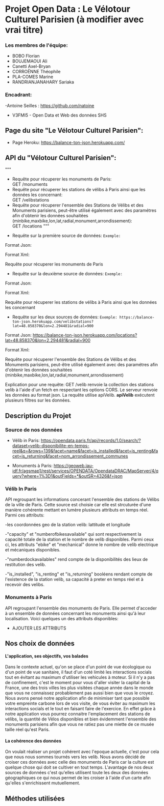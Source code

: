 # Projet Open Data : Le Vélotour Culturel Parisien (à modifier avec vrai titre)


### Les membres de l'équipe:
- BOBO Florian
- BOUJEMAOUI Ali
- Canetti Axel-Bryan
- CORROËNNE Théophile
- PLA-COMES Marine
- RANDRIANJANAHARY Sariaka

### Encadrant:
-Antoine Seilles : https://github.com/natoine
* V3FMI5 - Open Data et Web des données SHS

## Page du site "Le Vélotour Culturel Parisien":

* Page Heroku: https://balance-ton-json.herokuapp.com/

## API du "Vélotour Culturel Parisien":


"""
- Requête pour récuperer les monuments de Paris:  
    GET /monuments
 - Requête pour récuperer les stations de vélibs à Paris ainsi que les données les concernant:  
     GET /velibstations
 - Requête pour récuperer l'ensemble des Stations de Vélibs et des Monuments parisiens, peut-être utilisé également avec des paramétres afin d'obtenir les données souhaitées (minbike,maxbike,lon,lat,radial,monument,arrondissement):  
     GET /locations
 """

* Requête sur la première source de données:
`Exemple: `

Format Json: 

Format Xml:

Requête pour récuperer les monuments de Paris

* Requête sur la deuxième source de données:
`Exemple: `

Format Json: 

Format Xml:

Requête pour récuperer les stations de vélibs à Paris ainsi que les données les concernant

* Requête sur les deux sources de données:
`Exemple: https://balance-ton-json.herokuapp.com/velibstations?lat=48.858370&lon=2.294481&radial=900`

Format Json: https://balance-ton-json.herokuapp.com/locations?lat=48.858370&lon=2.294481&radial=900

Format Xml:

Requête pour récuperer l'ensemble des Stations de Vélibs et des Monuments parisiens, peut-être utilisé également avec des paramétres afin d'obtenir les données souhaitées (minbike,maxbike,lon,lat,radial,monument,arrondissement)

Explication pour une requête: GET /velib renvoie la collection des stations velib à l'aide d'un fetch en respectant les options CORS. Le serveur renvoie les données au format json. La requête utilise apiVelib. __apiVelib__ exécutent plusieurs filtres sur les données.

## Description du Projet

### Source de nos données
* Vélib in Paris: https://opendata.paris.fr/api/records/1.0/search/?dataset=velib-disponibilite-en-temps-reel&q=&rows=139&facet=name&facet=is_installed&facet=is_renting&facet=is_returning&facet=nom_arrondissement_communes

* Monuments à Paris: https://geoweb.iau-idf.fr/agsmap1/rest/services/OPENDATA/OpendataDRAC/MapServer/4/query?where=1%3D1&outFields=*&outSR=4326&f=json

### Vélib In Paris

API regroupant les informations concerant l'ensemble des stations de Vélibs de la ville de Paris. Cette source est choisie car elle est strcuturée d'une manière cohérente mettant en lumère plusieurs attributs en temps réel. Parmi ces attributs: 

-les coordonnées geo de la station velib: lattitude et longitude

-"capacity" et "numberofbikesavailable" qui sont respectivement la capacité totale de la station et le nombre de velib disponibles. Parmi ceux ci, les attributs "ebike" et "mechanical" donne le nombre de velib electrique et mécaniques disponibles. 

-"numberdockavailables" rend compte de la disponibilités des lieux de restitution des velib. 

-"is_installed", "is_renting" et "is_returning" booléens rendant compte de l'existence de la station velib, sa capacité à preter en temps réel et à recevoir des velibs. 

### Monuments à Paris

API regroupant l'ensemble des monuments de Paris. Elle permet d'acceder à un ensemble de données concernant les monuments ainsi qu'à leur localisation. Voici quelques un des attributs disponibles:

- AJOUTER LES ATTRIBUTS

## Nos choix de données

#### L'application, ses objectifs, vos balades

Dans le contexte actuel, qu'on se place d'un point de vue écologique ou d'un point de vue sanitaire, il faut d'un coté limité les interactions socials tout en évitant au maximum d'utiliser les vehicules à moteur. Si il n'y a pas de confinement, c'est le moment pour vous d'aller visiter la capital de la France, une des trois villes les plus visitées chaque année dans le monde que vous ne connaissez probablement pas aussi bien que vous le croyez. Nous avons pensé notre application afin de minimiser tant que possible votre empreinte carbone lors de vos visite, de vous éviter au maximum les interactions socials et le tout en faisant faire de l'exercice. En effet grâce à notre application vous pourrez connaitre l'emplacement des stations de vélibs, la quantité de Vélos disponibles et bien évidemment l'ensemble des monuments parisiens afin que vous ne ratiez pas une miette de ce musée taille réel qu'est Paris. 

#### La cohérence des données

On voulait réaliser un projet cohérent avec l'epoque actuelle, c'est pour cela que nous nous sommes tournés vers les velib. Nous avons décidé de croiser ces données avec celle des monuments de Paris car la culture est quelque chose qui doit se cultiver en tout temps. L'avantage de nos deux sources de données c'est qu'elles utilisent toute les deux des données géographiques ce qui nous permet de les croiser à l'aide d'un carte afin qu'elles s'enrichissent mutuellement.

## Méthodes utilisées
